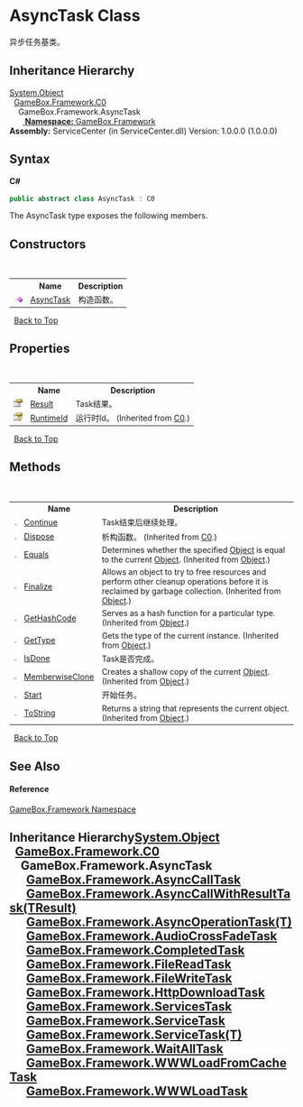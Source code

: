# AsyncTask Class
 

异步任务基类。


## Inheritance Hierarchy
<a href="http://msdn2.microsoft.com/zh-cn/library/e5kfa45b" target="_blank">System.Object</a><br />&nbsp;&nbsp;<a href="2f732106-c1d3-cfc7-e9bd-96254f667f0a">GameBox.Framework.C0</a><br />&nbsp;&nbsp;&nbsp;&nbsp;GameBox.Framework.AsyncTask<br />&nbsp;&nbsp;&nbsp;&nbsp;&nbsp;&nbsp;<a href="#inheritance-hierarchy" />
**Namespace:**&nbsp;<a href="a8957fe6-9cc0-3a6d-cd5c-a2a246efee1e">GameBox.Framework</a><br />**Assembly:**&nbsp;ServiceCenter (in ServiceCenter.dll) Version: 1.0.0.0 (1.0.0.0)

## Syntax

**C#**<br />
``` C#
public abstract class AsyncTask : C0
```

The AsyncTask type exposes the following members.


## Constructors
&nbsp;<table><tr><th></th><th>Name</th><th>Description</th></tr><tr><td>![Public method](media/pubmethod.gif "Public method")</td><td><a href="9bb98fa2-984e-519b-845a-b74e5137630a">AsyncTask</a></td><td>
构造函数。</td></tr></table>&nbsp;
<a href="#asynctask-class">Back to Top</a>

## Properties
&nbsp;<table><tr><th></th><th>Name</th><th>Description</th></tr><tr><td>![Public property](media/pubproperty.gif "Public property")</td><td><a href="72495268-26ef-4644-f968-7a443c34edb8">Result</a></td><td>
Task结果。</td></tr><tr><td>![Protected property](media/protproperty.gif "Protected property")</td><td><a href="35a6b71d-4892-8afd-9fca-637d1e3d06a8">RuntimeId</a></td><td>
运行时Id。
 (Inherited from <a href="2f732106-c1d3-cfc7-e9bd-96254f667f0a">C0</a>.)</td></tr></table>&nbsp;
<a href="#asynctask-class">Back to Top</a>

## Methods
&nbsp;<table><tr><th></th><th>Name</th><th>Description</th></tr><tr><td>![Public method](media/pubmethod.gif "Public method")</td><td><a href="8b6168aa-a3a1-2744-2fbd-81e2dd7b2c90">Continue</a></td><td>
Task结束后继续处理。</td></tr><tr><td>![Public method](media/pubmethod.gif "Public method")</td><td><a href="6f1cd657-ebcb-6541-cc94-2d52ac09088b">Dispose</a></td><td>
析构函数。
 (Inherited from <a href="2f732106-c1d3-cfc7-e9bd-96254f667f0a">C0</a>.)</td></tr><tr><td>![Public method](media/pubmethod.gif "Public method")</td><td><a href="http://msdn2.microsoft.com/zh-cn/library/bsc2ak47" target="_blank">Equals</a></td><td>
Determines whether the specified <a href="http://msdn2.microsoft.com/zh-cn/library/e5kfa45b" target="_blank">Object</a> is equal to the current <a href="http://msdn2.microsoft.com/zh-cn/library/e5kfa45b" target="_blank">Object</a>.
 (Inherited from <a href="http://msdn2.microsoft.com/zh-cn/library/e5kfa45b" target="_blank">Object</a>.)</td></tr><tr><td>![Protected method](media/protmethod.gif "Protected method")</td><td><a href="http://msdn2.microsoft.com/zh-cn/library/4k87zsw7" target="_blank">Finalize</a></td><td>
Allows an object to try to free resources and perform other cleanup operations before it is reclaimed by garbage collection.
 (Inherited from <a href="http://msdn2.microsoft.com/zh-cn/library/e5kfa45b" target="_blank">Object</a>.)</td></tr><tr><td>![Public method](media/pubmethod.gif "Public method")</td><td><a href="http://msdn2.microsoft.com/zh-cn/library/zdee4b3y" target="_blank">GetHashCode</a></td><td>
Serves as a hash function for a particular type.
 (Inherited from <a href="http://msdn2.microsoft.com/zh-cn/library/e5kfa45b" target="_blank">Object</a>.)</td></tr><tr><td>![Public method](media/pubmethod.gif "Public method")</td><td><a href="http://msdn2.microsoft.com/zh-cn/library/dfwy45w9" target="_blank">GetType</a></td><td>
Gets the type of the current instance.
 (Inherited from <a href="http://msdn2.microsoft.com/zh-cn/library/e5kfa45b" target="_blank">Object</a>.)</td></tr><tr><td>![Protected method](media/protmethod.gif "Protected method")</td><td><a href="a4792e60-153f-3ca3-daa5-2901cd1217f0">IsDone</a></td><td>
Task是否完成。</td></tr><tr><td>![Protected method](media/protmethod.gif "Protected method")</td><td><a href="http://msdn2.microsoft.com/zh-cn/library/57ctke0a" target="_blank">MemberwiseClone</a></td><td>
Creates a shallow copy of the current <a href="http://msdn2.microsoft.com/zh-cn/library/e5kfa45b" target="_blank">Object</a>.
 (Inherited from <a href="http://msdn2.microsoft.com/zh-cn/library/e5kfa45b" target="_blank">Object</a>.)</td></tr><tr><td>![Public method](media/pubmethod.gif "Public method")</td><td><a href="0ac51512-fdff-e58c-df4e-e47b62e2b474">Start</a></td><td>
开始任务。</td></tr><tr><td>![Public method](media/pubmethod.gif "Public method")</td><td><a href="http://msdn2.microsoft.com/zh-cn/library/7bxwbwt2" target="_blank">ToString</a></td><td>
Returns a string that represents the current object.
 (Inherited from <a href="http://msdn2.microsoft.com/zh-cn/library/e5kfa45b" target="_blank">Object</a>.)</td></tr></table>&nbsp;
<a href="#asynctask-class">Back to Top</a>

## See Also


#### Reference
<a href="a8957fe6-9cc0-3a6d-cd5c-a2a246efee1e">GameBox.Framework Namespace</a><br />

## Inheritance Hierarchy<a href="http://msdn2.microsoft.com/zh-cn/library/e5kfa45b" target="_blank">System.Object</a><br />&nbsp;&nbsp;<a href="2f732106-c1d3-cfc7-e9bd-96254f667f0a">GameBox.Framework.C0</a><br />&nbsp;&nbsp;&nbsp;&nbsp;GameBox.Framework.AsyncTask<br />&nbsp;&nbsp;&nbsp;&nbsp;&nbsp;&nbsp;<a href="7b9e79b1-c4da-29bd-f2d7-0148df5230c7">GameBox.Framework.AsyncCallTask</a><br />&nbsp;&nbsp;&nbsp;&nbsp;&nbsp;&nbsp;<a href="6f6ac9d7-b696-02c1-1b47-78b7e412d3ab">GameBox.Framework.AsyncCallWithResultTask(TResult)</a><br />&nbsp;&nbsp;&nbsp;&nbsp;&nbsp;&nbsp;<a href="427a98f7-55a9-8e74-2d47-813993cbe0a9">GameBox.Framework.AsyncOperationTask(T)</a><br />&nbsp;&nbsp;&nbsp;&nbsp;&nbsp;&nbsp;<a href="d1f15ea6-3d2f-e653-09c2-6238518de917">GameBox.Framework.AudioCrossFadeTask</a><br />&nbsp;&nbsp;&nbsp;&nbsp;&nbsp;&nbsp;<a href="726c0660-8073-baf0-60bd-4c73a5764d49">GameBox.Framework.CompletedTask</a><br />&nbsp;&nbsp;&nbsp;&nbsp;&nbsp;&nbsp;<a href="be27f71e-7213-6e5c-62d3-ba5a5acb966b">GameBox.Framework.FileReadTask</a><br />&nbsp;&nbsp;&nbsp;&nbsp;&nbsp;&nbsp;<a href="a53f661a-3899-4cd5-ea3b-0e849d25039b">GameBox.Framework.FileWriteTask</a><br />&nbsp;&nbsp;&nbsp;&nbsp;&nbsp;&nbsp;<a href="632ac26d-52b7-4990-49ee-77d0dd452d86">GameBox.Framework.HttpDownloadTask</a><br />&nbsp;&nbsp;&nbsp;&nbsp;&nbsp;&nbsp;<a href="adb79d33-528c-26f3-e866-ecb89a436d52">GameBox.Framework.ServicesTask</a><br />&nbsp;&nbsp;&nbsp;&nbsp;&nbsp;&nbsp;<a href="56412eae-045a-ed77-c329-255240a93e1d">GameBox.Framework.ServiceTask</a><br />&nbsp;&nbsp;&nbsp;&nbsp;&nbsp;&nbsp;<a href="8c5a816a-0d43-cd8e-02a4-050005bec3c0">GameBox.Framework.ServiceTask(T)</a><br />&nbsp;&nbsp;&nbsp;&nbsp;&nbsp;&nbsp;<a href="4547df16-b29d-f285-9433-0331977adb2a">GameBox.Framework.WaitAllTask</a><br />&nbsp;&nbsp;&nbsp;&nbsp;&nbsp;&nbsp;<a href="a904eb47-902b-2529-5dab-7cd8622ea115">GameBox.Framework.WWWLoadFromCacheTask</a><br />&nbsp;&nbsp;&nbsp;&nbsp;&nbsp;&nbsp;<a href="799299d4-2a80-d744-ed27-1e8d57285d01">GameBox.Framework.WWWLoadTask</a><br />